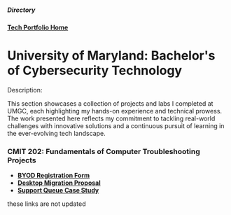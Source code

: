 <h5>Directory</h5> 

<b>[Tech Portfolio Home](https://github.com/Jays1115/Jalen-Smith.git)</b>

# University of Maryland: Bachelor's of Cybersecurity Technology

<p> Description: </p>
This section showcases a collection of projects and labs I completed at UMGC, each highlighting my hands-on experience and technical prowess. The work presented here reflects my commitment to tackling real-world challenges with innovative solutions and a continuous pursuit of learning in the ever-evolving tech landscape.

<h3> CMIT 202: Fundamentals of Computer Troubleshooting Projects </h3>

- <b>[BYOD Registration Form](https://github.com/Jays1115/BYOD-Registration-Form.git)</b>
- <b>[Desktop Migration Proposal](https://github.com/Jays1115/Migrating-a-static-website-to-AWS-Cloud.git)</b>
- <b>[Support Queue Case Study](https://github.com/Jays1115/Migrating-a-static-website-to-AWS-Cloud.git)</b>

<p>these links are not updated</p>
